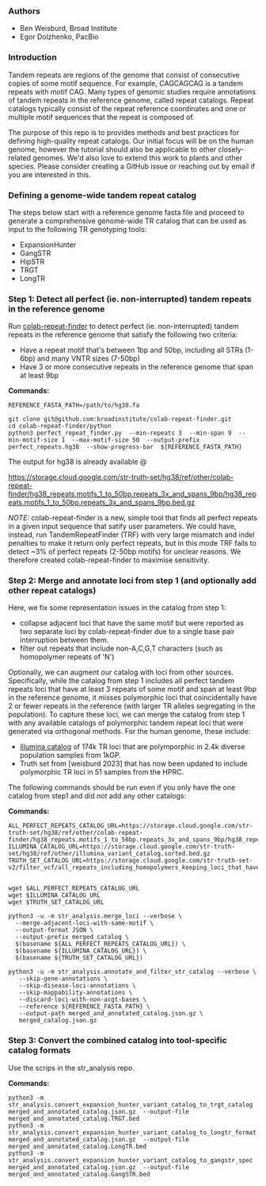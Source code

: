 ### Authors

* Ben Weisburd, Broad Institute
* Egor Dolzhenko, PacBio

### Introduction

Tandem repeats are regions of the genome that consist of consecutive copies of some motif sequence. For example, CAGCAGCAG is a tandem repeats with motif CAG. Many types of genomic studies require annotations of tandem repeats in the reference genome, called repeat catalogs. Repeat catalogs typically consist of the repeat reference coordinates and one or multiple motif sequences that the repeat is composed of.

The purpose of this repo is to provides methods and best practices for defining high-quality repeat catalogs. Our initial focus will be on the human genome, however the tutorial should also be applicable to other closely-related genomes. We'd also love to extend this work to plants and other species. Please consider creating a GitHub issue or reaching out by email if you are interested in this.

### Defining a genome-wide tandem repeat catalog

The steps below start with a reference genome fasta file and proceed to generate a comprehensive genome-wide TR catalog that can be used as input to the following TR genotyping tools:
- ExpansionHunter
- GangSTR
- HipSTR
- TRGT
- LongTR


### Step 1: Detect all perfect (ie. non-interrupted) tandem repeats in the reference genome

Run [colab-repeat-finder](https://github.com/broadinstitute/colab-repeat-finder) to detect perfect (ie. non-interrupted) tandem repeats in the reference genome that satisfy the following two criteria:
* Have a repeat motif that's between 1bp and 50bp, including all STRs (1-6bp) and many VNTR sizes (7-50bp)
* Have 3 or more consecutive repeats in the reference genome that span at least 9bp 


**Commands:**
```
REFERENCE_FASTA_PATH=/path/to/hg38.fa

git clone git@github.com:broadinstitute/colab-repeat-finder.git
cd colab-repeat-finder/python
python3 perfect_repeat_finder.py  --min-repeats 3  --min-span 9  --min-motif-size 1  --max-motif-size 50  --output-prefix perfect_repeats.hg38  --show-progress-bar  ${REFERENCE_FASTA_PATH}
```

The output for hg38 is already available @   

https://storage.cloud.google.com/str-truth-set/hg38/ref/other/colab-repeat-finder/hg38_repeats.motifs_1_to_50bp.repeats_3x_and_spans_9bp/hg38_repeats.motifs_1_to_50bp.repeats_3x_and_spans_9bp.bed.gz

*NOTE:* colab-repeat-finder is a new, simple tool that finds all perfect repeats in a given input sequence that satify user parameters. We could have, instead, run TandemRepeatFinder (TRF) with very large mismatch and indel penalties to make it return only perfect repeats, but in this mode TRF fails to detect ~3% of perfect repeats (2-50bp motifs) for unclear reasons. We therefore created colab-repeat-finder to maximise sensitivity. 


### Step 2: Merge and annotate loci from step 1 (and optionally add other repeat catalogs)

Here, we fix some representation issues in the catalog from step 1:
- collapse adjacent loci that have the same motif but were reported as two separate loci by colab-repeat-finder due to a single base pair interruption between them.
- filter out repeats that include non-A,C,G,T characters (such as homopolymer repeats of 'N')

Optionally, we can augment our catalog with loci from other sources. Specifically, while the catalog from step 1 includes all perfect tandem repeats loci that have at least 3 repeats of some motif and span at least 9bp in the reference genome, it misses polymorphic loci that coincidentally have 2 or fewer repeats in the reference (with larger TR alleles segregating in the population). To capture these loci, we can merge the catalog from step 1 with any available catalogs of polymorphic tandem repeat loci that were generated via orthogonal methods. For the human genome, these include:

* [Illumina catalog](https://github.com/Illumina/RepeatCatalogs) of 174k TR loci that are polymporphic in 2.4k diverse population samples from 1kGP.  
* Truth set from [weisburd 2023] that has now been updated to include polymorphic TR loci in 51 samples from the HPRC. 


The following commands should be run even if you only have the one catalog from step1 and did not add any other catalogs:

**Commands:**
```
ALL_PERFECT_REPEATS_CATALOG_URL=https://storage.cloud.google.com/str-truth-set/hg38/ref/other/colab-repeat-finder/hg38_repeats.motifs_1_to_50bp.repeats_3x_and_spans_9bp/hg38_repeats.motifs_1_to_50bp.repeats_3x_and_spans_9bp.bed.gz
ILLUMINA_CATALOG_URL=https://storage.cloud.google.com/str-truth-set/hg38/ref/other/illumina_variant_catalog.sorted.bed.gz
TRUTH_SET_CATALOG_URL=https://storage.cloud.google.com/str-truth-set-v2/filter_vcf/all_repeats_including_homopolymers_keeping_loci_that_have_overlapping_variants/combined/combined.51_samples.variants.bed.gz


wget $ALL_PERFECT_REPEATS_CATALOG_URL
wget $ILLUMINA_CATALOG_URL
wget $TRUTH_SET_CATALOG_URL

python3 -u -m str_analysis.merge_loci --verbose \
  --merge-adjacent-loci-with-same-motif \
  --output-format JSON \
  --output-prefix merged_catalog \
  $(basename ${ALL_PERFECT_REPEATS_CATALOG_URL}) \
  $(basename ${ILLUMINA_CATALOG_URL}) \
  $(basename ${TRUTH_SET_CATALOG_URL})

python3 -u -m str_analysis.annotate_and_filter_str_catalog --verbose \
   --skip-gene-annotations \
   --skip-disease-loci-annotations \
   --skip-mappability-annotations \
   --discard-loci-with-non-acgt-bases \
   --reference ${REFERENCE_FASTA_PATH} \
   --output-path merged_and_annotated_catalog.json.gz \
   merged_catalog.json.gz
```

### Step 3: Convert the combined catalog into tool-specific catalog formats

Use the scrips in the str_analysis repo.

**Commands:**

```
python3 -m str_analysis.convert_expansion_hunter_variant_catalog_to_trgt_catalog   merged_and_annotated_catalog.json.gz  --output-file merged_and_annotated_catalog.TRGT.bed 
python3 -m str_analysis.convert_expansion_hunter_variant_catalog_to_longtr_format  merged_and_annotated_catalog.json.gz  --output-file merged_and_annotated_catalog.LongTR.bed
python3 -m str_analysis.convert_expansion_hunter_variant_catalog_to_gangstr_spec   merged_and_annotated_catalog.json.gz  --output-file merged_and_annotated_catalog.GangSTR.bed
```


